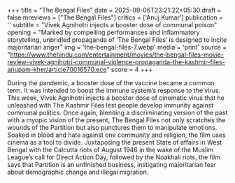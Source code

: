+++
title = "The Bengal Files"
date = 2025-09-06T23:21:22+05:30
draft = false
mreviews = ["The Bengal Files"]
critics = ['Anuj Kumar']
publication = ''
subtitle = "Vivek Agnihotri injects a booster dose of communal poison"
opening = "Marked by compelling performances and inflammatory storytelling, unbridled propaganda of ‘The Bengal Files’ is designed to incite majoritarian anger"
img = 'the-bengal-files-7.webp'
media = 'print'
source = "https://www.thehindu.com/entertainment/movies/the-bengal-files-movie-review-vivek-agnihotri-communal-violence-propaganda-the-kashmir-files-anupam-kher/article70016570.ece"
score = 4
+++

During the pandemic, a booster dose of the vaccine became a common term. It was intended to boost the immune system’s response to the virus. This week, Vivek Agnihotri injects a booster dose of cinematic virus that he unleashed with The Kashmir Files lest people develop immunity against communal politics. Once again, blending a discriminating version of the past with a myopic vision of the present, The Bengal Files not only scratches the wounds of the Partition but also punctures them to manipulate emotions. Soaked in blood and hate against one community and religion, the film uses cinema as a tool to divide. Juxtaposing the present State of affairs in West Bengal with the Calcutta riots of August 1946 in the wake of the Muslim League’s call for Direct Action Day, followed by the Noakhali riots, the film says that Partition is an unfinished business, instigating majoritarian fear about demographic change and illegal migration.

